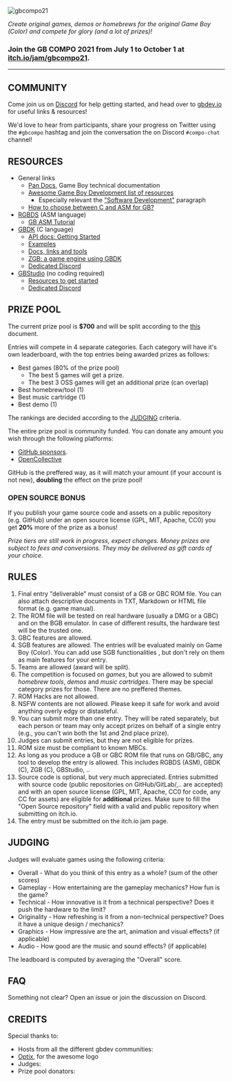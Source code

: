 ![gbcompo21](assets/banner.png)

*Create original games, demos or homebrews for the original Game Boy (Color) and compete for glory (and a lot of prizes)!*

### Join the **GB COMPO 2021** from July 1 to October 1 at [itch.io/jam/gbcompo21](https://itch.io/jam/gbcompo21).

---

## COMMUNITY

Come join us on <a href="https://discord.io/gbdev" target="_blank">Discord</a> for help getting started, and head over to <a href="https://gbdev.io" target="_blank">gbdev.io</a> for useful links & resources!

We'd love to hear from participants, share your progress on Twitter using the `#gbcompo` hashtag and join the conversation the on Discord `#compo-chat` channel!

## RESOURCES

- General links
   - [Pan Docs](https://gbdev.io/pandocs), Game Boy technical documentation
   - [Awesome Game Boy Development list of resources](https://gbdev.io/list)
     - Especially relevant the ["Software Development"](https://gbdev.io/list.html#software-development) paragraph
   - [How to choose between C and ASM for GB?](https://gbdev.io/guides/tools.html#languages)
- [RGBDS](https://rgbds.gbdev.io/) (ASM language)
  - [GB ASM Tutorial](https://eldred.fr/gb-asm-tutorial)
- [GBDK](https://github.com/gbdk-2020/gbdk-2020/) (C language)
   - [API docs: Getting Started](https://gbdk-2020.github.io/gbdk-2020/docs/api/docs_getting_started.html)
   - [Examples](https://github.com/mrombout/gbdk_playground)
   - [Docs, links and tools](https://gbdk-2020.github.io/gbdk-2020/docs/api/docs_links_and_tools.html)
   - [ZGB: a game engine using GBDK](https://github.com/Zal0/ZGB)
   - [Dedicated Discord]()
- [GBStudio](https://www.gbstudio.dev/) (no coding required)
   - [Resources to get started](https://gbstudiocentral.com/resources/)
   - [Dedicated Discord](https://discord.gg/knRryZWGcm)


## PRIZE POOL

The current prize pool is **$700** and will be split according to the [this](https://docs.google.com/spreadsheets/d/196vIZGLbSk1ewzRnZc7Dy_LJdPQpfJUg-udT4iyBVOg) document.

Entries will compete in 4 separate categories. Each category will have it's own leaderboard, with the top entries being awarded prizes as follows:

- Best games (80% of the prize pool)
  - The best 5 games will get a prize.
  - The best 3 OSS games will get an additional prize (can overlap)
- Best homebrew/tool (1)
- Best music cartridge (1)
- Best demo (1)

The rankings are decided according to the [JUDGING](#JUDGING) criteria.

The entire prize pool is community funded. You can donate any amount you wish through the following platforms:

- [GitHub sponsors](https://github.com/sponsors/avivace?editing=true&frequency=one-time). 
- [OpenCollective](https://opencollective.com/gbdev?language=fr)
 
GitHub is the preffered way, as it will match your amount (if your account is not new), **doubling** the effect on the prize pool!

### OPEN SOURCE BONUS

If you publish your game source code and assets on a public repository (e.g. GitHub) under an open source license (GPL, MIT, Apache, CC0) you get **20%** more of the prize as a bonus!

*Prize tiers are still work in progress, expect changes. Money prizes are subject to fees and conversions. They may be delivered as gift cards of your choice.*

## RULES

1. Final entry "deliverable" must consist of a GB or GBC ROM file. You can also attach descriptive documents in TXT, Markdown or HTML file format (e.g. game manual).
2. The ROM file will be tested on real hardware (usually a DMG or a GBC) and on the BGB emulator. In case of different results, the hardware test will be the trusted one.
3. GBC features are allowed.
4. SGB features are allowed. The entries will be evaluated mainly on Game Boy (Color). You can add use SGB functionalities , but don't rely on them as main features for your entry.
5. Teams are allowed (award will be split).
6. The competition is focused on *games*, but you are allowed to submit *homebrew tools*, *demos* and *music cartridges*. There may be special category prizes for those. There are no preffered themes.
7. ROM Hacks are not allowed.
8. NSFW contents are not allowed. Please keep it safe for work and avoid anything overly edgy or distasteful. 
9. You can submit more than one entry. They will be rated separately, but each person or team may only accept prizes on behalf of a single entry (e.g., you can't win both the 1st and 2nd place prize).
10. Judges can submit entries, but they are not eligible for prizes.
11. ROM size must be compliant to known MBCs.
12. As long as you produce a GB or GBC ROM file that runs on GB/GBC, any tool to develop the entry is allowed. This includes RGBDS (ASM), GBDK (C), ZGB (C), GBStudio, ..
13. Source code is optional, but very much appreciated. Entries submitted with source code (public repositories on GitHub/GitLab/,.. are accepted) and with an open source license (GPL, MIT, Apache, CC0 for code, any CC for assets) are eligible for **additional** prizes. Make sure to fill the "Open Source repository" field with a valid and public repository when submitting on itch.io.
14. The entry must be submitted on the itch.io jam page.

## JUDGING

Judges will evaluate games using the following criteria:

- Overall  -  What do you think of this entry as a whole? (sum of the other scores)
- Gameplay - How entertaining are the gameplay mechanics? How fun is the game?
- Technical - How innovative is it from a technical perspective? Does it push the hardware to the limit?
- Originality - How refreshing is it from a non-technical perspective? Does it have a unique design / mechanics?
- Graphics  -  How impressive are the art, animation and visual effects? (if applicable)
- Audio  -  How good are the music and sound effects? (if applicable)

The leadboard is computed by averaging the "Overall" score.

## FAQ

Something not clear? Open an issue or join the discussion on Discord.

## CREDITS

Special thanks to:

- Hosts from all the different gbdev communities: <TODO>
- [Optix](https://github.com/Hacktix), for the awesome logo
- Judges: <TODO>
- Prize pool donators: <TODO>

